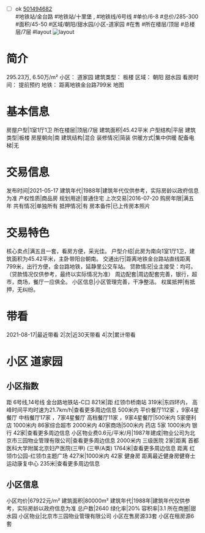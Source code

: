 - [ ] ok [501494682](https://bj.5i5j.com/ershoufang/501494682.html)  
 #地铁站/金台路 #地铁站/十里堡 ,  #地铁线/6号线
#单价/6-8 #总价/285-300 #面积/45-50   #区域/朝阳/甜水园/小区-道家园 #在售 #所在楼层/顶层 #总楼层/7层 #layout 
![layout](http://image2a.5i5j.com/bdir/layout/7540d9db2cac4da1bb2f723aff763465.jpg_P5.jpg) 
# 简介 
 295.23万,  6.50万/m² 
小区： 道家园
建筑类型： 板楼
区域： 朝阳 甜水园
看房时间： 提前预约
地铁： 距离地铁金台路799米 地图
# 基本信息 
 房屋户型|1室1厅1卫
所在楼层|顶层/7层
建筑面积|45.42平米
户型结构|平层
建筑类型|板楼
房屋朝向|南
建筑结构|混合
装修情况|简装
供暖方式|集中供暖
配备电梯|无
# 交易信息 
 发布时间|2021-05-17
建筑年代|1988年|建筑年代仅供参考，实际房龄以政府信息为准
产权性质|商品房
规划用途|普通住宅
上次交易|2016-07-20
购房年限|满五年
共有情况|单独所有
抵押情况|有
房本备件|已上传房本照片
# 交易特色 
 核心卖点|满五且一套，看房方便，采光佳。
户型介绍|此房为南向1室1厅1卫，建筑面积为45.42平米，主卧带阳台朝南。
交通出行|距离地铁金台路站直线距离799米，出行方便，金台路地铁，延静里公交车站。
贷款情况|业主接受：均可。（贷款情况仅供参考，最终以实际情况为准）
周边配套|周边配套完善，银行，超市，商场，餐厅一应俱全。
小区信息|小区管理完善，干净整洁。
权属抵押|有抵押，无纠纷。
# 带看 
 2021-08-17|最近带看	 2|次|近30天带看	 4|次|累计带看
# 小区 道家园
## 小区指数 
 距 6号线,14号线 金台路地铁站-C口 821米|距 红领巾桥南站 319米|东四环内， 高峰时间平均时速为21.7km/h|查看更多周边信息
500米内 平价餐厅112家 ，9家4星餐厅
中档餐厅17家 ，7家4星餐厅
高档餐厅11家 ，9家4星餐厅|500米内 5家便利店
1000米内 86家综合超市
2000米内 40家商场|500米内 药店 5家
1000米内 银行 42家|查看更多周边信息
小区物业费0.6元/平米/月|1987年建成|物业公司为北京市三园物业管理有限公司|查看更多周边信息
2000米内 三级医院 2家|距离 首都医科大学附属北京妇产医院(三甲) (三甲/A类) 1764米|查看更多周边信息
距离 红领巾公园-红领巾主题广场 427米|1000米内 42家 健身房
距离最近健身房健脊士运动康复中心 235米|查看更多周边信息
## 小区信息 
 小区均价|67922元/m²
建筑面积|80000m²
建筑年代|1988年|建筑年代仅供参考，实际房龄以政府信息为准
总户数|2640
绿化率|20%
容积率|3.1
所在商圈|甜水园
小区物业|北京市三园物业管理有限公司
小区在售房源33套
小区在租房源6套
